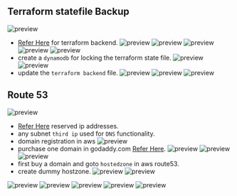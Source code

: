 Terraform statefile Backup
------------------------------------------------------
![preview](./images/eks167.png)
* [Refer Here](https://developer.hashicorp.com/terraform/language/settings/backends/configuration) for terraform backend.
![preview](./images/eks157.png)
![preview](./images/eks158.png)
![preview](./images/eks159.png)
![preview](./images/eks160.png)
![preview](./images/eks161.png)
* create a `dynamodb` for locking the terraform state file.
![preview](./images/eks162.png)
![preview](./images/eks163.png)
* update the `terraform backend` file.
![preview](./images/eks164.png)
![preview](./images/eks165.png)
![preview](./images/eks166.png)


Route 53
--------------------------------------------------------------------
![preview](./images/eks168.png)
* [Refer Here](https://github.com/jaya4606/vtalent-notes/blob/main/notes/AWS/aws6.md) reserved ip addresses.
* any subnet `third ip` used for `DNS` functionality.
* domain registration in aws
![preview](./images/eks169.png)
* purchase one domain in godaddy.com [Refer Here](https://www.godaddy.com/en-in).
![preview](./images/eks170.png)
![preview](./images/eks171.png)
![preview](./images/eks172.png)
* first buy a domain and goto `hostedzone` in aws route53.
* create dummy hostzone.
  ![preview](./images/eks173.png)
  ![preview](./images/eks174.png)

![preview](./images/eks179.png)
![preview](./images/eks175.png)
![preview](./images/eks176.png)
![preview](./images/eks177.png)
![preview](./images/eks178.png)

